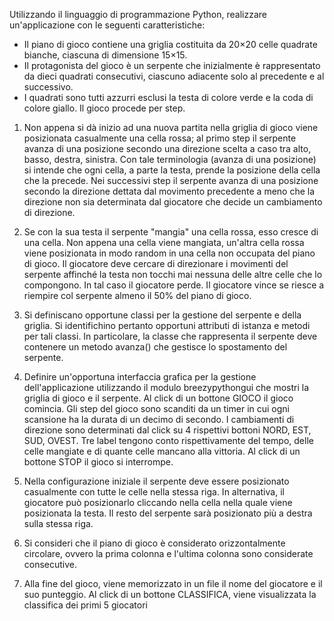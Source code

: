 Utilizzando il linguaggio di programmazione Python, realizzare un'applicazione con le seguenti caratteristiche: 
- Il piano di gioco contiene una griglia costituita da 20×20 celle quadrate bianche, ciascuna di dimensione 15×15. 
- Il protagonista del gioco è un serpente che inizialmente è rappresentato da dieci quadrati consecutivi, ciascuno adiacente solo al precedente e al successivo. 
- I quadrati sono tutti azzurri esclusi la testa di colore verde e la coda di colore giallo. Il gioco procede per step.


1. Non appena si dà inizio ad una nuova partita nella griglia di gioco viene posizionata casualmente una cella rossa; 
al primo step il serpente avanza di una posizione secondo una direzione scelta a caso tra alto, basso, destra, sinistra.
Con tale terminologia (avanza di una posizione) si intende che ogni cella, a parte la testa, prende la posizione della cella che la precede. 
Nei successivi step il serpente avanza di una posizione secondo la direzione dettata dal movimento precedente 
a meno che la direzione non sia determinata dal giocatore che decide un cambiamento di direzione.


2. Se con la sua testa il serpente "mangia" una cella rossa, esso cresce di una cella. 
Non appena una cella viene mangiata, un'altra cella rossa viene posizionata in modo random in una cella non occupata del piano di gioco. 
Il giocatore deve cercare di direzionare i movimenti del serpente affinché la testa non tocchi mai nessuna delle altre celle che lo compongono. 
In tal caso il giocatore perde. Il giocatore vince se riesce a riempire col serpente almeno il 50% del piano di gioco.


3. Si definiscano opportune classi per la gestione del serpente e della griglia. 
Si identifichino pertanto opportuni attributi di istanza e metodi per tali classi. 
In particolare, la classe che rappresenta il serpente deve contenere un metodo avanza() che gestisce lo spostamento del serpente.


4. Definire un'opportuna interfaccia grafica per la gestione dell'applicazione utilizzando il modulo breezypythongui che mostri la griglia di gioco e il serpente. 
Al click di un bottone GIOCO il gioco comincia. 
Gli step del gioco sono scanditi da un timer in cui ogni scansione ha la durata di un decimo di secondo. 
I cambiamenti di direzione sono determinati dal click su 4 rispettivi bottoni NORD, EST, SUD, OVEST. 
Tre label tengono conto rispettivamente del tempo, delle celle mangiate e di quante celle mancano alla vittoria. 
Al click di un bottone STOP il gioco si interrompe.


5. Nella configurazione iniziale il serpente deve essere posizionato casualmente con tutte le celle nella stessa riga. 
In alternativa, il giocatore può posizionarlo cliccando nella cella nella quale viene posizionata la testa. 
Il resto del serpente sarà posizionato più a destra sulla stessa riga.


6. Si consideri che il piano di gioco è considerato orizzontalmente circolare, ovvero la prima colonna e l'ultima colonna sono considerate consecutive.


7. Alla fine del gioco, viene memorizzato in un file il nome del giocatore e il suo punteggio. Al click di un bottone CLASSIFICA, viene visualizzata la classifica dei primi 5 giocatori